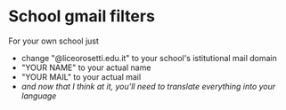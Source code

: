 # School gmail filters
For your own school just
- change "@liceorosetti.edu.it" to your school's istitutional mail domain
- "YOUR NAME" to your actual name
- "YOUR MAIL" to your actual mail
- *and now that I think at it, you'll need to translate everything into your language*
